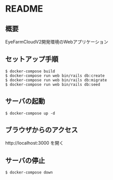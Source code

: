 # README

## 概要
EyeFarmCloudV2開発環境のWebアプリケーション

## セットアップ手順

```
$ docker-compose build
$ docker-compose run web bin/rails db:create
$ docker-compose run web bin/rails db:migrate
$ docker-compose run web bin/rails db:seed
```

## サーバの起動

```
$ docker-compose up -d
```

## ブラウザからのアクセス

http://localhost:3000 を開く

## サーバの停止

```
$ docker-compose down
```
